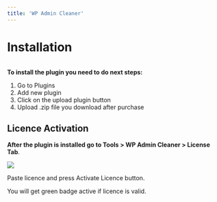 ```yaml
---
title: 'WP Admin Cleaner'
---
```


# Installation
![]()

<!--  -->

**To install the plugin you need to do next steps:**

1. Go to Plugins
2. Add new plugin
3. Click on the upload plugin button
4. Upload .zip file you download after purchase

## Licence Activation

**After the plugin is installed go to Tools &gt; WP Admin Cleaner &gt; License Tab**.

![](https://docs.dplugins.com/wp-content/uploads/2021/10/Screenshot-2021-09-08-at-20.47.47.png)

Paste licence and press Activate Licence button.


You will get green badge active if licence is valid.